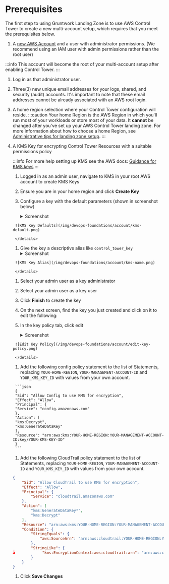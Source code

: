 # Prerequisites

The first step to using Gruntwork Landing Zone is to use AWS Control Tower to create a new multi-account setup, which requires that you meet the prerequisites below.

1. A [new AWS Account](https://portal.aws.amazon.com/billing/signup) and a user with administrator permissions. (We recommend using an IAM user with admin permissions rather than the root user)

  :::info
  This account will become the root of your multi-account setup after enabling Control Tower.
  :::

1. Log in as that administrator user.

1. Three(3) new unique email addresses for your logs, shared, and security (audit) accounts. It's important to note that these email addresses cannot be already associated with an AWS root login.

1. A home region selection where your Control Tower configuration will reside.
   :::caution
   Your home Region is the AWS Region in which you'll run most of your workloads or store most of your data. It **cannot** be changed after you've set up your AWS Control Tower landing zone. For more information about how to choose a home Region, see [Administrative tips for landing zone setup](https://docs.aws.amazon.com/controltower/latest/userguide/tips-for-admin-setup.html).
   :::

1. A KMS Key for encrypting Control Tower Resources with a suitable permissions policy

    :::info
    For more help setting up KMS see the AWS docs: [Guidance for KMS keys](https://docs.aws.amazon.com/en_us/controltower/latest/userguide//kms-guidance.html)
    :::

    1. Logged in as an admin user, navigate to KMS in your root AWS account to create KMS Keys

    1. Ensure you are in your home region and click **Create Key**

      1. Configure a key with the default parameters (shown in screenshot below)
        <details>
        <summary>Screenshot</summary>

        ![KMS Key Defaults](/img/devops-foundations/account/kms-default.png)

        </details>

      1. Give the key a descriptive alias like `control_tower_key`
        <details>
        <summary>Screenshot</summary>

        ![KMS Key Alias](/img/devops-foundations/account/kms-name.png)

        </details>

      1. Select your admin user as a key administrator

      1. Select your admin user as a key user

      1. Click **Finish** to create the key

    1. On the next screen, find the key you just created and click on it to edit the following:

      1. In the key policy tab, click edit
        <details>
        <summary>Screenshot</summary>

        ![Edit Key Policy](/img/devops-foundations/account/edit-key-policy.png)

        </details>

      1. Add the following config policy statement to the list of Statements, replacing `YOUR-HOME-REGION`, `YOUR-MANAGEMENT-ACCOUNT-ID` and `YOUR_KMS_KEY_ID` with values from your own account.

        ```json
        {
        "Sid": "Allow Config to use KMS for encryption",
        "Effect": "Allow",
        "Principal": {
        "Service": "config.amazonaws.com"
        },
        "Action": [
        "kms:Decrypt",
        "kms:GenerateDataKey"
        ],
        "Resource": "arn:aws:kms:YOUR-HOME-REGION:YOUR-MANAGEMENT-ACCOUNT-ID:key/YOUR-KMS-KEY-ID"
        }
        ```

      1. Add the following CloudTrail policy statement to the list of Statements, replacing `YOUR-HOME-REGION`, `YOUR-MANAGEMENT-ACCOUNT-ID` and `YOUR_KMS_KEY_ID` with values from your own account.

      ```json
      {
          "Sid": "Allow CloudTrail to use KMS for encryption",
          "Effect": "Allow",
          "Principal": {
              "Service": "cloudtrail.amazonaws.com"
          },
          "Action": [
              "kms:GenerateDataKey*",
              "kms:Decrypt"
          ],
          "Resource": "arn:aws:kms:YOUR-HOME-REGION:YOUR-MANAGEMENT-ACCOUNT-ID:key/YOUR-KMS-KEY-ID",
          "Condition": {
              "StringEquals": {
                  "aws:SourceArn": "arn:aws:cloudtrail:YOUR-HOME-REGION:YOUR-MANAGEMENT-ACCOUNT-ID:trail/aws-controltower-BaselineCloudTrail"
              },
              "StringLike": {
      å            "kms:EncryptionContext:aws:cloudtrail:arn": "arn:aws:cloudtrail:*:YOUR-MANAGEMENT-ACCOUNT-ID:trail/*"
              }
          }
      }
      ```

      1. Click **Save Changes**


<!-- ##DOCS-SOURCER-START
{
  "sourcePlugin": "local-copier",
  "hash": "b9ec7690b8e7c3ec66d28680b00b1038"
}
##DOCS-SOURCER-END -->
